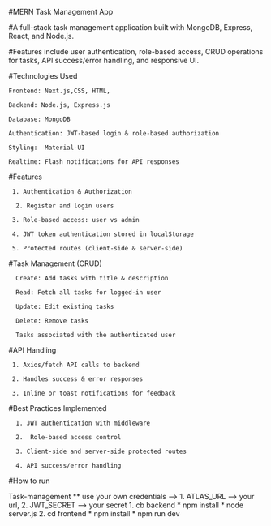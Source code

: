 #MERN Task Management App

#A full-stack task management application built with MongoDB, Express, React, and Node.js.

#Features include user authentication, role-based access, CRUD operations for tasks, API success/error handling, and responsive UI.




#Technologies Used

    Frontend: Next.js,CSS, HTML, 
    
    Backend: Node.js, Express.js
    
    Database: MongoDB
    
    Authentication: JWT-based login & role-based authorization
    
    Styling:  Material-UI 
    
    Realtime: Flash notifications for API responses



#Features

     1. Authentication & Authorization
      
      2. Register and login users
      
     3. Role-based access: user vs admin
      
     4. JWT token authentication stored in localStorage
      
     5. Protected routes (client-side & server-side)

#Task Management (CRUD)

      Create: Add tasks with title & description
      
      Read: Fetch all tasks for logged-in user
      
      Update: Edit existing tasks
      
      Delete: Remove tasks
      
      Tasks associated with the authenticated user

#API Handling

     1. Axios/fetch API calls to backend
      
     2. Handles success & error responses
      
     3. Inline or toast notifications for feedback




#Best Practices Implemented
      
      1. JWT authentication with middleware
      
      2.  Role-based access control
      
      3. Client-side and server-side protected routes
      
      4. API success/error handling




#How to run

Task-management 
        **  use your own credentials --> 1. ATLAS_URL --> your url,  2. JWT_SECRET --> your secret
        1. cb backend
            * npm install
            * node server.js
        2. cd frontend 
             * npm install
             * npm run dev     
    





